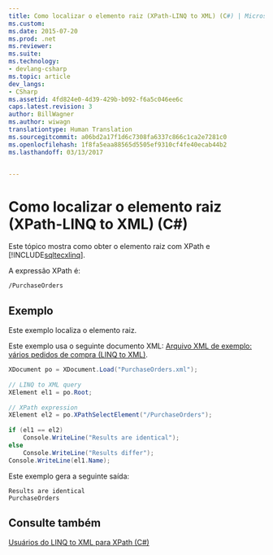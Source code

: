 ```yaml
---
title: Como localizar o elemento raiz (XPath-LINQ to XML) (C#) | Microsoft Docs
ms.custom: 
ms.date: 2015-07-20
ms.prod: .net
ms.reviewer: 
ms.suite: 
ms.technology:
- devlang-csharp
ms.topic: article
dev_langs:
- CSharp
ms.assetid: 4fd824e0-4d39-429b-b092-f6a5c046ee6c
caps.latest.revision: 3
author: BillWagner
ms.author: wiwagn
translationtype: Human Translation
ms.sourcegitcommit: a06bd2a17f1d6c7308fa6337c866c1ca2e7281c0
ms.openlocfilehash: 1f8fa5eaa88565d5505ef9310cf4fe40ecab44b2
ms.lasthandoff: 03/13/2017


---
```

# <a name="how-to-find-the-root-element-xpath-linq-to-xml-c"></a>Como localizar o elemento raiz (XPath-LINQ to XML) (C#)
Este tópico mostra como obter o elemento raiz com XPath e [!INCLUDE[sqltecxlinq](../../../../csharp/programming-guide/concepts/linq/includes/sqltecxlinq_md.md)].  
  
 A expressão XPath é:  
  
 `/PurchaseOrders`  
  
## <a name="example"></a>Exemplo  
 Este exemplo localiza o elemento raiz.  
  
 Este exemplo usa o seguinte documento XML: [Arquivo XML de exemplo: vários pedidos de compra (LINQ to XML)](../../../../csharp/programming-guide/concepts/linq/sample-xml-file-multiple-purchase-orders-linq-to-xml.md).  
  
```csharp  
XDocument po = XDocument.Load("PurchaseOrders.xml");  
  
// LINQ to XML query  
XElement el1 = po.Root;  
  
// XPath expression  
XElement el2 = po.XPathSelectElement("/PurchaseOrders");  
  
if (el1 == el2)  
    Console.WriteLine("Results are identical");  
else  
    Console.WriteLine("Results differ");  
Console.WriteLine(el1.Name);  
```  
  
 Este exemplo gera a seguinte saída:  
  
```  
Results are identical  
PurchaseOrders  
```  
  
## <a name="see-also"></a>Consulte também  
 [Usuários do LINQ to XML para XPath (C#)](../../../../csharp/programming-guide/concepts/linq/linq-to-xml-for-xpath-users.md)
